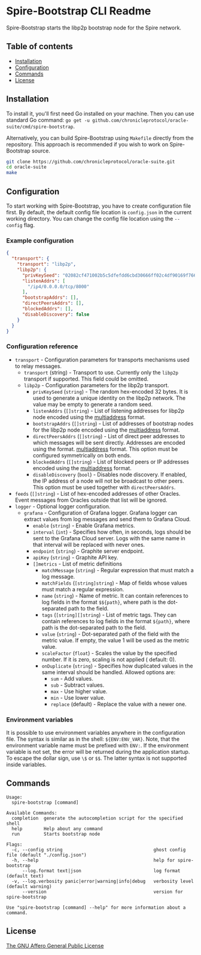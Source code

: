 # Spire-Bootstrap CLI Readme

Spire-Bootstrap starts the libp2p bootstrap node for the Spire network.

## Table of contents

* [Installation](#installation)
* [Configuration](#configuration)
* [Commands](#commands)
* [License](#license)

## Installation

To install it, you'll first need Go installed on your machine. Then you can use standard Go
command: `go get -u github.com/chronicleprotocol/oracle-suite/cmd/spire-bootstrap`.

Alternatively, you can build Spire-Bootstrap using `Makefile` directly from the repository. This approach is recommended
if you
wish to work on Spire-Bootstrap source.

```bash
git clone https://github.com/chronicleprotocol/oracle-suite.git
cd oracle-suite
make
```

## Configuration

To start working with Spire-Bootstrap, you have to create configuration file first. By default, the default config file
location
is `config.json` in the current working directory. You can change the config file location using the `--config` flag.

### Example configuration

```json
{
  "transport": {
    "transport": "libp2p",
    "libp2p": {
      "privKeySeed": "02082cf471002b5c5dfefdd6cbd30666ff02c4df90169f766877caec26ed4f88",
      "listenAddrs": [
        "/ip4/0.0.0.0/tcp/8000"
      ],
      "bootstrapAddrs": [],
      "directPeersAddrs": [],
      "blockedAddrs": [],
      "disableDiscovery": false
    }
  }
}
```

### Configuration reference

- `transport` - Configuration parameters for transports mechanisms used to relay messages.
    - `transport` (string) - Transport to use. Currently only the `libp2p` transport if supported. This field could be
      omitted.
    - `libp2p` - Configuration parameters for the libp2p transport.
        - `privKeySeed` (`string`) - The random hex-encoded 32 bytes. It is used to generate a unique identity on the
          libp2p network. The value may be empty to generate a random seed.
        - `listenAddrs` (`[]string`) - List of listening addresses for libp2p node encoded using the
          [multiaddress](https://docs.libp2p.io/concepts/addressing/) format.
        - `bootstrapAddrs` (`[]string`) - List of addresses of bootstrap nodes for the libp2p node encoded using the
          [multiaddress](https://docs.libp2p.io/concepts/addressing/) format.
        - `directPeersAddrs` (`[]string`) - List of direct peer addresses to which messages will be sent directly.
          Addresses are encoded using the format. [multiaddress](https://docs.libp2p.io/concepts/addressing/) format.
          This option must be configured symmetrically on both ends.
        - `blockedAddrs` (`[]string`) - List of blocked peers or IP addresses encoded using the
          [multiaddress](https://docs.libp2p.io/concepts/addressing/) format.
        - `disableDiscovery` (`bool`) - Disables node discovery. If enabled, the IP address of a node will not be
          broadcast to other peers. This option must be used together with `directPeersAddrs`.
- `feeds` (`[]string`) - List of hex-encoded addresses of other Oracles. Event messages from Oracles outside that list
  will be ignored.
- `logger` - Optional logger configuration.
    - `grafana` - Configuration of Grafana logger. Grafana logger can extract values from log messages and send them to
      Grafana Cloud.
        - `enable` (`string`) - Enable Grafana metrics.
        - `interval` (`int`) - Specifies how often, in seconds, logs should be sent to the Grafana Cloud server. Logs
          with the same name in that interval will be replaced with never ones.
        - `endpoint` (`string`) - Graphite server endpoint.
        - `apiKey` (`string`) - Graphite API key.
        - `[]metrics` - List of metric definitions
            - `matchMessage` (`string`) - Regular expression that must match a log message.
            - `matchFields` (`[string]string`) - Map of fields whose values must match a regular expression.
            - `name` (`string`) - Name of metric. It can contain references to log fields in the format `$${path}`,
              where
              path is the dot-separated path to the field.
            - `tags` (`[string][]string`) - List of metric tags. They can contain references to log fields in the
              format `${path}`, where path is the dot-separated path to the field.
            - `value` (`string`) - Dot-separated path of the field with the metric value. If empty, the value 1 will be
              used as the metric value.
            - `scaleFactor` (`float`) - Scales the value by the specified number. If it is zero, scaling is not
              applied (
              default: 0).
            - `onDuplicate` (`string`) - Specifies how duplicated values in the same interval should be handled. Allowed
              options are:
                - `sum` - Add values.
                - `sub` - Subtract values.
                - `max` - Use higher value.
                - `min` - Use lower value.
                - `replace` (default) - Replace the value with a newer one.

### Environment variables

It is possible to use environment variables anywhere in the configuration file. The syntax is similar as in the
shell: `${ENV:ENV_VAR}`. Note, that the environment variable name must be prefixed with `ENV:`. If the environment
variable is not set, the error will be returned during the application startup. To escape the dollar sign, use `\$`
or `$$`. The latter syntax is not supported inside variables.

## Commands

```
Usage:
  spire-bootstrap [command]

Available Commands:
  completion  generate the autocompletion script for the specified shell
  help        Help about any command
  run         Starts bootstrap node

Flags:
  -c, --config string                                  ghost config file (default "./config.json")
  -h, --help                                           help for spire-bootstrap
      --log.format text|json                           log format (default text)
  -v, --log.verbosity panic|error|warning|info|debug   verbosity level (default warning)
      --version                                        version for spire-bootstrap

Use "spire-bootstrap [command] --help" for more information about a command.

```

## License

[The GNU Affero General Public License](https://www.notion.so/LICENSE)
